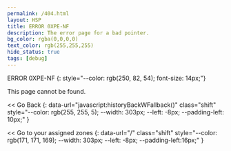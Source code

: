 ```yaml
---
permalink: /404.html
layout: HSP
title: ERROR 0XPE-NF
description: The error page for a bad pointer.
bg_color: rgba(0,0,0,0)
text_color: rgb(255,255,255)
hide_status: true
tags: [debug]
---
```


ERROR 0XPE-NF
{: style="--color: rgb(250, 82, 54); font-size: 14px;"}

This page cannot be found.

\<< Go Back
{: data-url="javascript:historyBackWFallback()" class="shift" style="--color: rgb(255, 255, 5); --width: 303px; --left: -8px; --padding-left: 10px;" }

\<< Go to your assigned zones
{: data-url="/" class="shift" style="--color: rgb(171, 171, 169); --width: 303px; --left: -8px; --padding-left:16px;" }
